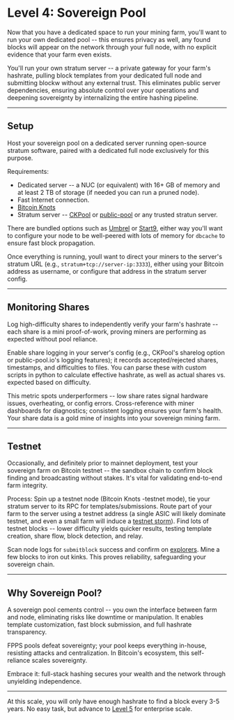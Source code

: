 # Level 4: Sovereign Pool

Now that you have a dedicated space to run your mining farm, you'll want to run your own dedicated pool -- this ensures privacy as well, any found blocks will appear on the network through your full node, with no explicit evidence that your farm even exists.

You'll run your own stratum server -- a private gateway for your farm's hashrate, pulling block templates from your dedicated full node and submitting blockw without any external trust. This eliminates public server dependencies, ensuring absolute control over your operations and deepening sovereignty by internalizing the entire hashing pipeline.




---

## Setup

Host your sovereign pool on a dedicated server running open-source stratum software, paired with a dedicated full node exclusively for this purpose.

Requirements:

- Dedicated server -- a NUC (or equivalent) with 16+ GB of memory and at least 2 TB of storage (if needed you can run a pruned node).
- Fast Internet connection.
- [Bitcoin Knots](https://bitcoinknots.org/)
- Stratum server -- [CKPool](https://bitbucket.org/ckolivas/ckpool/src/master/) or [public-pool](https://github.com/benjamin-wilson/public-pool) or any trusted stratun server.

There are bundled options such as 
[Umbrel](https://umbrel.com/) or
[Start9](https://marketplace.start9.com/public-pool), either way you'll want to configure your node to be well-peered with lots of memory for `dbcache` to ensure fast block propagation.

Once everything is running, youll want to direct your miners to the server's stratum URL (e.g., `stratum+tcp://server-ip:3333`), either using your Bitcoin address as username, or configure that address in the stratum server config.




---

## Monitoring Shares

Log high-difficulty shares to independently verify your farm's hashrate -- each share is a mini proof-of-work, proving miners are performing as expected without pool reliance.

Enable share logging in your server's config (e.g., CKPool's sharelog option or public-pool.io's logging features); it records accepted/rejected shares, timestamps, and difficulties to files. You can parse these with custom scripts in python to calculate effective hashrate, as well as actual shares vs. expected based on difficulty.

This metric spots underperformers -- low share rates signal hardware issues, overheating, or config errors. Cross-reference with miner dashboards for diagnostics; consistent logging ensures your farm's health. Your share data is a gold mine of insights into your sovereign mining farm.




---

## Testnet

Occasionally, and definitely prior to mainnet deployment, test your sovereign farm on Bitcoin testnet -- the sandbox chain to confirm block finding and broadcasting without stakes. It's vital for validating end-to-end farm integrity.

Process: Spin up a testnet node (Bitcoin Knots -testnet mode), tie your stratum server to its RPC for templates/submissions. Route part of your farm to the server using a testnet address (a single ASIC will likely dominate testnet, and even a small farm will induce a 
[testnet storm](https://blog.lopp.net/the-block-storms-of-bitcoins-testnet/amp/)). Find lots of testnet blocks -- lower difficulty yields quicker results, testing template creation, share flow, block detection, and relay.

Scan node logs for `submitblock` success and confirm on [explorers](https://mempool.space/testnet). Mine a few blocks to iron out kinks. This proves reliability, safeguarding your sovereign chain.




---

## Why Sovereign Pool?

A sovereign pool cements control -- you own the interface between farm and node, eliminating risks like downtime or manipulation. It enables template customization, fast block submission, and full hashrate transparency.

FPPS pools defeat sovereignty; your pool keeps everything in-house, resisting attacks and centralization. In Bitcoin's ecosystem, this self-reliance scales sovereignty.

Embrace it: full-stack hashing secures your wealth and the network through unyielding independence.





---

At this scale, you will only have enough hashrate to find a block every 3-5 years. No easy task, but advance to [Level 5](level-5.md) for enterprise scale.




